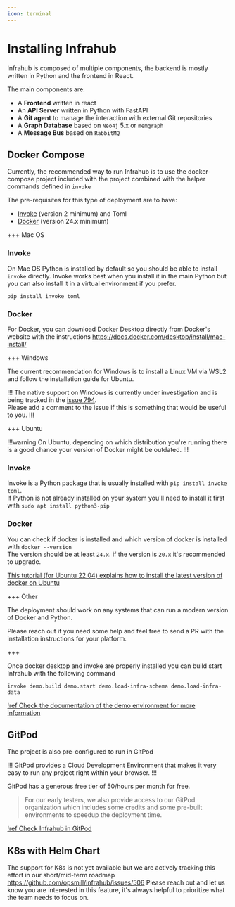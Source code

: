 ```yaml
---
icon: terminal
---
```

# Installing Infrahub

Infrahub is composed of multiple components, the backend is mostly written in Python and the frontend in React.

The main components are:
- A **Frontend** written in react
- An **API Server** written in Python with FastAPI
- A **Git agent** to manage the interaction with external Git repositories
- A **Graph Database** based on `Neo4j` 5.x or `memgraph`
- A **Message Bus** based on `RabbitMQ`

## Docker Compose

Currently, the recommended way to run Infrahub is to use the docker-compose project included with the project combined with the helper commands defined in `invoke`

The pre-requisites for this type of deployment are to have:
- [Invoke](https://www.pyinvoke.org) (version 2 minimum) and Toml
- [Docker](https://docs.docker.com/engine/install/) (version 24.x minimum)



+++ Mac OS

### Invoke

On Mac OS Python is installed by default so you should be able to install `invoke` directly.
Invoke works best when you install it in the main Python but you can also install it in a virtual environment if you prefer.

```
pip install invoke toml
```

### Docker

For Docker, you can download Docker Desktop directly from Docker's website with the instructions https://docs.docker.com/desktop/install/mac-install/

+++ Windows

The current recommendation for Windows is to install a Linux VM via WSL2 and follow the installation guide for Ubuntu.

!!!
The native support on Windows is currently under investigation and is being tracked in the [issue 794](https://github.com/opsmill/infrahub/issues/794).  
Please add a comment to the issue if this is something that would be useful to you.
!!!

+++ Ubuntu

!!!warning
On Ubuntu, depending on which distribution you're running there is a good chance your version of Docker might be outdated.
!!!

### Invoke

Invoke is a Python package that is usually installed with `pip install invoke toml`.  
If Python is not already installed on your system you'll need to install it first with `sudo apt install python3-pip`

### Docker


You can check if docker is installed and which version of docker is installed with `docker --version`  
The version should be at least `24.x`. if the version is `20.x` it's recommended to upgrade.

[This tutorial (for Ubuntu 22.04) explains how to install the latest version of docker on Ubuntu](https://www.digitalocean.com/community/tutorials/how-to-install-and-use-docker-on-ubuntu-22-04)

+++ Other

The deployment should work on any systems that can run a modern version of Docker and Python. 

Please reach out if you need some help and feel free to send a PR with the installation instructions for your platform.

+++

Once docker desktop and invoke are properly installed you can build start Infrahub with the following command
```
invoke demo.build demo.start demo.load-infra-schema demo.load-infra-data
```

[!ref Check the documentation of the demo environment for more information](../topics/local-demo-environment.md)

## GitPod

The project is also pre-configured to run in GitPod

!!!
GitPod provides a Cloud Development Environment that makes it very easy to run any project right within your browser.
!!!

GitPod has a generous free tier of 50/hours per month for free.
> For our early testers, we also provide access to our GitPod organization which includes some credits and some pre-built environments to speedup the deployment time.

[!ref Check Infrahub in GitPod](https://gitpod.io/#/github.com/opsmill/infrahub)

## K8s with Helm Chart

The support for K8s is not yet available but we are actively tracking this effort in our short/mid-term roadmap
https://github.com/opsmill/infrahub/issues/506
Please reach out and let us know you are interested in this feature, it's always helpful to prioritize what the team needs to focus on.
